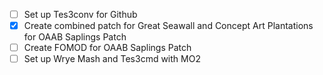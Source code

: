- [ ] Set up Tes3conv for Github
- [x] Create combined patch for Great Seawall and Concept Art Plantations for OAAB Saplings Patch
- [ ] Create FOMOD for OAAB Saplings Patch
- [ ] Set up Wrye Mash and Tes3cmd with MO2
